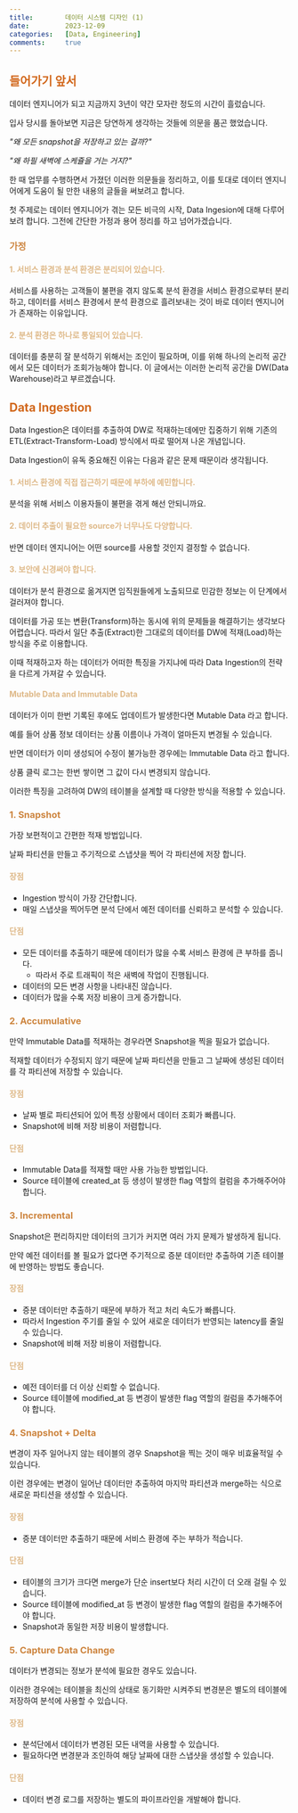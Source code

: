 ```yaml
---
title:        데이터 시스템 디자인 (1)
date:         2023-12-09
categories:   [Data, Engineering]
comments:     true
---
```


<style>
H2 { color: #d2691e }
H3 { color: #cd853f }
H4 { color: #deb887 }
</style>

## 들어가기 앞서

데이터 엔지니어가 되고 지금까지 3년이 약간 모자란 정도의 시간이 흘렀습니다.

입사 당시를 돌아보면 지금은 당연하게 생각하는 것들에 의문을 품곤 했었습니다.

_"왜 모든 snapshot을 저장하고 있는 걸까?"_

_"왜 하필 새벽에 스케쥴을 거는 거지?"_

한 때 업무를 수행하면서 가졌던 이러한 의문들을 정리하고, 이를 토대로 데이터 엔지니어에게 도움이 될 만한 내용의 글들을 써보려고 합니다.

첫 주제로는 데이터 엔지니어가 겪는 모든 비극의 시작, Data Ingesion에 대해 다루어 보려 합니다. 그전에 간단한 가정과 용어 정리를 하고 넘어가겠습니다.

<!-- ### 데이터 엔지니어란?

데이터 엔지니어의 역할은 사내 구성원들이 데이터를 잘 활용할 수 있도록 안정적이고 값싼(?) 분석 환경을 제공하는 것입니다.

데이터 엔지니어에게 요구되는 역할은 회사마다, 팀마다 조금씩 차이가 있겠지만 본질적으로는 데이터를 수집 및 가공하는 기술을 바탕으로 업무를 수행하게 됩니다.

예를 들어 데이터 처리 파이프라인을 담당하는 데이터 엔지니어는 데이터 처리에 실패하더라도 재실행을 통해 데이터가 복구될 수 있도록 어플리케이션을 개발해야 합니다.

또한 데이터 인프라를 담당하는 데이터 엔지니어는 회사의 데이터 규모와 분석 소요를 고려하여 효율적인 분석 환경을 도입 및 운영해야 합니다. -->

### 가정

#### 1. 서비스 환경과 분석 환경은 분리되어 있습니다.
서비스를 사용하는 고객들이 불편을 겪지 않도록 분석 환경을 서비스 환경으로부터 분리하고, 데이터를 서비스 환경에서 분석 환경으로 흘려보내는 것이 바로 데이터 엔지니어가 존재하는 이유입니다.

#### 2. 분석 환경은 하나로 통일되어 있습니다.
데이터를 충분히 잘 분석하기 위해서는 조인이 필요하며, 이를 위해 하나의 논리적 공간에서 모든 데이터가 조회가능해야 합니다. 이 글에서는 이러한 논리적 공간을 DW(Data Warehouse)라고 부르겠습니다.

## Data Ingestion

Data Ingestion은 데이터를 추출하여 DW로 적재하는데에만 집중하기 위해 기존의 ETL(Extract-Transform-Load) 방식에서 따로 떨어져 나온 개념입니다.

Data Ingestion이 유독 중요해진 이유는 다음과 같은 문제 때문이라 생각됩니다.

#### 1. 서비스 환경에 직접 접근하기 때문에 부하에 예민합니다. 
분석을 위해 서비스 이용자들이 불편을 겪게 해선 안되니까요.

#### 2. 데이터 추출이 필요한 source가 너무나도 다양합니다. 
반면 데이터 엔지니어는 어떤 source를 사용할 것인지 결정할 수 없습니다.

#### 3. 보안에 신경써야 합니다.
데이터가 분석 환경으로 옮겨지면 임직원들에게 노출되므로 민감한 정보는 이 단계에서 걸러져야 합니다.

데이터를 가공 또는 변환(Transform)하는 동시에 위의 문제들을 해결하기는 생각보다 어렵습니다. 따라서 일단 추출(Extract)한 그대로의 데이터를 DW에 적재(Load)하는 방식을 주로 이용합니다.

이때 적재하고자 하는 데이터가 어떠한 특징을 가지냐에 따라 Data Ingestion의 전략을 다르게 가져갈 수 있습니다.

#### Mutable Data and Immutable Data
데이터가 이미 한번 기록된 후에도 업데이트가 발생한다면 Mutable Data 라고 합니다.

예를 들어 상품 정보 데이터는 상품 이름이나 가격이 얼마든지 변경될 수 있습니다.

반면 데이터가 이미 생성되어 수정이 불가능한 경우에는 Immutable Data 라고 합니다.

상품 클릭 로그는 한번 쌓이면 그 값이 다시 변경되지 않습니다.

<!-- #### 2. Fact Table and Dimension Table(WIP)
** 좀 더 좋은 표현을 찾아보고 있습니다.

Fact Table은 비지니스에서 정의된 이벤트(구매, 클릭, 로그인 등)를 하나 이상의 객체의 조합으로 기록하는 테이블입니다. Transaction 또는 Log가 이에 속합니다.

예를 들어 상품 구매 정보 테이블은, 비지니스에서 정의된 "구매"라는 사실을 (고객, 상품, 날짜) 조합의 단위로 고유하게 기록하게 됩니다.

반면 Dimension Table은 비지니스에서 정의된 객체(고객, 상품 등)의 고유 속성을 기록하고 있는 테이블입니다.

예를 들어 상품 정보 테이블은 상품 ID라는 primary key를 기준으로 다른 모든 속성들이 그 상품의 특징을 나타내도록 기록하게 됩니다. -->

<!-- 상품 구매 데이터는 고객이 상품을 구매한 이벤트가 하나의 row로 기록되는 Fact Table입니다. 이때 고객 ID와 상품 ID는 각 객체의 정보를 담은 Diemsion Table를 가리키는 foreign key가 됩니다.

로그인 데이터는 고객이 웹 페이지에 로그인한 이벤트가 하나의 row로 기록되는 Fact Table입니다. -->

<!-- - 상품 정보 -> Mutable Data, Dimension Table
- 상품 상태 코드 정보 -> Immutable Data, Dimension Table
- 상품 주문 정보 -> Mutable Data, Fact Table
- 상품 클릭 정보 -> Immutable Data, Fact Table -->


<!-- ### Batch vs Streaming
데이터를 옮겨담는 방식

이번 글에서는 위의 요소들을 고려하여 Target Table을 어떻게 디자인하면 좋을지에 대해 다루어보려 합니다. -->

이러한 특징을 고려하여 DW의 테이블을 설계할 때 다양한 방식을 적용할 수 있습니다.

### 1. Snapshot
가장 보편적이고 간편한 적재 방법입니다.

<!-- Mutable Data를 적재하는데 효과적인 방법입니다. -->

날짜 파티션을 만들고 주기적으로 스냅샷을 찍어 각 파티션에 저장 합니다.

#### 장점
- Ingestion 방식이 가장 간단합니다.
- 매일 스냅샷을 찍어두면 분석 단에서 예전 데이터를 신뢰하고 분석할 수 있습니다.

#### 단점
- 모든 데이터를 추출하기 때문에 데이터가 많을 수록 서비스 환경에 큰 부하를 줍니다.
    - 따라서 주로 트래픽이 적은 새벽에 작업이 진행됩니다.
- 데이터의 모든 변경 사항을 나타내진 않습니다.
- 데이터가 많을 수록 저장 비용이 크게 증가합니다.

<!-- transaction data로, 테이블에서 업데이트가 일어나는 경우 -->

<!-- 정산과 같이 분석 단에서 예전 데이터를 봐야만 하는 경우에 사용합니다. -->

### 2. Accumulative
만약 Immutable Data를 적재하는 경우라면 Snapshot을 찍을 필요가 없습니다.

적재할 데이터가 수정되지 않기 때문에 날짜 파티션을 만들고 그 날짜에 생성된 데이터를 각 파티션에 저장할 수 있습니다.

#### 장점
- 날짜 별로 파티션되어 있어 특정 상황에서 데이터 조회가 빠릅니다.
- Snapshot에 비해 저장 비용이 저렴합니다.

#### 단점
- Immutable Data를 적재할 때만 사용 가능한 방법입니다.
- Source 테이블에 created_at 등 생성이 발생한 flag 역할의 컬럼을 추가해주어야 합니다.

### 3. Incremental
Snapshot은 편리하지만 데이터의 크기가 커지면 여러 가지 문제가 발생하게 됩니다.

만약 예전 데이터를 볼 필요가 없다면 주기적으로 증분 데이터만 추출하여 기존 테이블에 반영하는 방법도 좋습니다.

#### 장점
- 증분 데이터만 추출하기 때문에 부하가 적고 처리 속도가 빠릅니다.
- 따라서 Ingestion 주기를 줄일 수 있어 새로운 데이터가 반영되는 latency를 줄일 수 있습니다.
- Snapshot에 비해 저장 비용이 저렴합니다.

#### 단점
- 예전 데이터를 더 이상 신뢰할 수 없습니다.
- Source 테이블에 modified_at 등 변경이 발생한 flag 역할의 컬럼을 추가해주어야 합니다.

### 4. Snapshot + Delta
변경이 자주 일어나지 않는 테이블의 경우 Snapshot을 찍는 것이 매우 비효율적일 수 있습니다.

이런 경우에는 변경이 일어난 데이터만 추출하여 마지막 파티션과 merge하는 식으로 새로운 파티션을 생성할 수 있습니다.

#### 장점
- 증분 데이터만 추출하기 때문에 서비스 환경에 주는 부하가 적습니다.

#### 단점
- 테이블의 크기가 크다면 merge가 단순 insert보다 처리 시간이 더 오래 걸릴 수 있습니다.
- Source 테이블에 modified_at 등 변경이 발생한 flag 역할의 컬럼을 추가해주어야 합니다.
- Snapshot과 동일한 저장 비용이 발생합니다.

### 5. Capture Data Change
데이터가 변경되는 정보가 분석에 필요한 경우도 있습니다.

이러한 경우에는 테이블을 최신의 상태로 동기화만 시켜주되 변경분은 별도의 테이블에 저장하여 분석에 사용할 수 있습니다.

#### 장점
- 분석단에서 데이터가 변경된 모든 내역을 사용할 수 있습니다.
- 필요하다면 변경분과 조인하여 해당 날짜에 대한 스냅샷을 생성할 수 있습니다.

#### 단점
- 데이터 변경 로그를 저장하는 별도의 파이프라인을 개발해야 합니다. 


<!-- ### 3. Delta -->
<!-- Mutable Data + Fact Table을 적재하는데 효과적인 방법입니다. -->

<!-- 기존 테이블을 지속적으로 유지하면서 source의 변경 분만 가져다가 target에 반영하는 방식입니다. -->

<!-- ### 4. Delta + Incremental
테이블을 Delta로 운영하여 target table의 최신 상태를 유지하되, 중요한 event들은 변경이 일어날때마다 별도의 테이블에 incremental하게 업데이트

### 5. Snapshot + Delta
Snapshot을 찍되, Snapshot을 찍은 시점 이후의 Delta를 모아 다시 Snapshot을 생성하는 방식
source와 target이 비교적 낮은 latency로 sync될 필요가 있는 경우

### 6. Stream
Insert만 발생하는 경우에 사용 가능

쿼리를 날리는 동시에 지금까지 모은 데이터를 consuming하는 방식
쿼리가 들어오지 않으면 지정해둔 파일 사이즈가 될 때까지 파일을 모았다가 자동으로 consume

### 7. Stream + Delta (CDC)
데이터가 생성될 때 마다 원본 테이블에 Delta 데이터를 upsert
다만 추후 읽기 성능을 위해서 주기적으로 파일을 compact하게 정리해주어야 함

Apache Pinot -->

